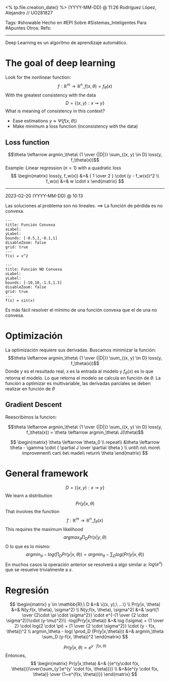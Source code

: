 <% tp.file.creation_date() %> (YYYY-MM-DD) @ 11:26
Rodríguez López, Alejandro // UO281827

Tags:
	#showable
	Hecho en #EPI
	Sobre #Sistemas_Inteligentes 
	Para #Apuntes 
	Otros:
	Refs:
 
<hr>

Deep Learning es un algoritmo de aprendizaje automático.

# The goal of deep learning
Look for the nonlinear function:
$$f: \mathbb{R}^m \rightarrow \mathbb{R}^n, f(x, \theta) = f_\theta(x)$$
With the greatest consistency with the data
$$D = \{(x, y) : x \rightsquigarrow y\}$$
What is meaning of consistency in this context?
- Ease estimations $y \approx \Psi(f(x, \theta))$
- Make minimum a loss function (inconsistency with the data)

## Loss function
$$\theta \leftarrow argmin_\theta\ {1 \over {|D|}} \sum_{(x, y) \in D} loss(y, f_\theta(x))$$
Example: Linear regression $(n=1)$ with a quadratic loss
$$
\begin{matrix}
loss(y, f_w(x)) &=& { 1 \over 2 } \cdot (y - f_w(x))^2 \\
f_w(x) &=& w \cdot x
\end{matrix}
$$
	
<hr>

2023-02-20 (YYYY-MM-DD) @ 10:13

Las soluciones al problema son no lineales. ==> La función de pérdida es no convexa.

```functionplot
---
title: Función Convexa
xLabel: 
yLabel: 
bounds: [-0.5,1,-0.1,1]
disableZoom: false
grid: true
---
f(x) = x^2
```
```functionplot
---
title: Función NO Convexa
xLabel: 
yLabel: 
bounds: [-10,10,-1.5,1.5]
disableZoom: false
grid: true
---
f(x) = sin(x) 
```

Es más fácil resolver el mínimo de una función convexa que el de una no convexa.

# Optimización
La optimización requiere sus derivadas. Buscamos minimizar la función:
$$\theta \leftarrow argmin_\theta\ {1 \over {|D|}} \sum_{(x, y) \in D} loss(y, f_\theta(x))$$
Donde $y$ es el resultado real, $x$ es la entrada al modelo y $f_{\theta}(x)$ es lo que retorna el modelo. Lo que retorna el modelo se calcula en función de $\theta$.
La función a optimizar es multivariable, las derivadas parciales se deben realizar en función de $\theta$

## Gradient Descent
Reescribimos la funcion:

$$\theta \leftarrow argmin_\theta\ {1 \over {|D|}} \sum_{(x, y) \in D} loss(y, f_\theta(x)) = \theta \leftarrow argmin_\theta\ J(\theta)$$

$$
\begin{matrix}
\theta \leftarrow \theta_0 \\
repeat\\
&\theta \leftarrow \theta - \gamma \cdot { \partial J \over \partial \theta } \\
until\ no\ more\ improvement\ can\ be\ made\\
return\ \theta
\end{matrix}
$$

# General framework
$$D = \{(x,y): x \rightsquigarrow y\}$$
We learn a distribution
$$Pr(y|x, \theta)$$
That involves the function
$$f: \mathbb{R}^m \rightarrow \mathbb{R}^n, f_\theta(x)$$
This requires the maximum likelihood
$$argmax_\theta \prod_D Pr(x|y,\theta)$$
O lo que es lo mismo:
$$argmin_\theta -log(\prod_D Pr(y|x,\theta)) = argmin_\theta - \sum_D log (Pr(y|x,\theta))$$
En muchos casos la operación anterior se resolverá a algo similar a: $log(e^x)$ que se resuelve trivialmente a $x$.

# Regresión
$$
\begin{matrix}
y \in \mathbb{R};\ D &=& \{(x, y),\ ...\} \\
Pr(y|x, \theta) &=& N(y;f(x, \theta), \sigma^2) \\
N(y;f(x, \theta), \sigma^2) &=& \sqrt{1 \over {2\cdot \pi \cdot \sigma^2}} \cdot e^{-{1 \over {2 \cdot \sigma^2}}\cdot (y-\mu)^2}\\
-log(Pr(y|x,\theta)) &=& log (\sigma) + {1 \over 2} \cdot log(2 \cdot \pi) + {1 \over {2 \cdot \sigma^2}} \cdot (y - f(x, \theta))^2 \\
argmin_\theta - log( \prod_D (Pr(y|x,\theta))) &=& argmin_\theta \sum_D (y-f(x, \theta))^2
\end{matrix}
$$

$$
Pr(y|x, \theta) \propto e^{y \cdot f(x, \theta)}
$$
Entonces,
$$
\begin{matrix}
Pr(y|x,\theta) &=& {{e^{y\cdot f(x, \theta)}}\over{\sum_{y'}e^{y' \cdot f(x, \theta)}}} \\
&=&{e^{y \cdot f(x, \theta)} \over {1+e^{f(x, \theta)}}}
\end{matrix}
$$